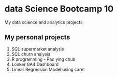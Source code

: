 # data Science Bootcamp 10
My data science and analytics projects


## My personal projects

1. SQL supermarket analysis
2. SQL churn analysis
3. R programming - Pao ying chub
4. Looker GA4 Dashboard
5. Linear Regression Model using caret
